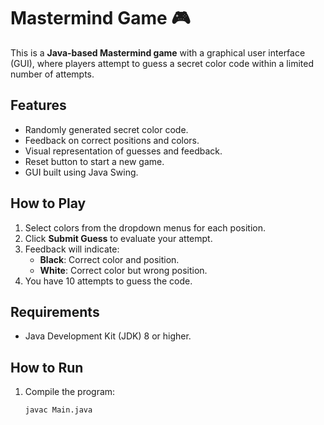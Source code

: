 # Mastermind Game 🎮

This is a **Java-based Mastermind game** with a graphical user interface (GUI), where players attempt to guess a secret color code within a limited number of attempts.

## Features
- Randomly generated secret color code.
- Feedback on correct positions and colors.
- Visual representation of guesses and feedback.
- Reset button to start a new game.
- GUI built using Java Swing.

## How to Play
1. Select colors from the dropdown menus for each position.
2. Click **Submit Guess** to evaluate your attempt.
3. Feedback will indicate:
   - **Black**: Correct color and position.
   - **White**: Correct color but wrong position.
4. You have 10 attempts to guess the code.

## Requirements
- Java Development Kit (JDK) 8 or higher.

## How to Run
1. Compile the program:
   ```bash
   javac Main.java
